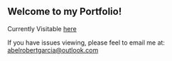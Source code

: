 ## Welcome to my Portfolio!

Currently Visitable <a href="https://garushia.github.io">here</a>

If you have issues viewing, please feel to email me at: <a href="mailto:abelrobertgarcia@outlook.com">abelrobertgarcia@outlook.com</a>

